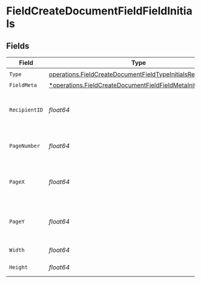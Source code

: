# FieldCreateDocumentFieldFieldInitials


## Fields

| Field                                                                                                                                       | Type                                                                                                                                        | Required                                                                                                                                    | Description                                                                                                                                 |
| ------------------------------------------------------------------------------------------------------------------------------------------- | ------------------------------------------------------------------------------------------------------------------------------------------- | ------------------------------------------------------------------------------------------------------------------------------------------- | ------------------------------------------------------------------------------------------------------------------------------------------- |
| `Type`                                                                                                                                      | [operations.FieldCreateDocumentFieldTypeInitialsRequest1](../../models/operations/fieldcreatedocumentfieldtypeinitialsrequest1.md)          | :heavy_check_mark:                                                                                                                          | N/A                                                                                                                                         |
| `FieldMeta`                                                                                                                                 | [*operations.FieldCreateDocumentFieldFieldMetaInitialsRequest](../../models/operations/fieldcreatedocumentfieldfieldmetainitialsrequest.md) | :heavy_minus_sign:                                                                                                                          | N/A                                                                                                                                         |
| `RecipientID`                                                                                                                               | *float64*                                                                                                                                   | :heavy_check_mark:                                                                                                                          | The ID of the recipient to create the field for.                                                                                            |
| `PageNumber`                                                                                                                                | *float64*                                                                                                                                   | :heavy_check_mark:                                                                                                                          | The page number the field will be on.                                                                                                       |
| `PageX`                                                                                                                                     | *float64*                                                                                                                                   | :heavy_check_mark:                                                                                                                          | The X coordinate of where the field will be placed.                                                                                         |
| `PageY`                                                                                                                                     | *float64*                                                                                                                                   | :heavy_check_mark:                                                                                                                          | The Y coordinate of where the field will be placed.                                                                                         |
| `Width`                                                                                                                                     | *float64*                                                                                                                                   | :heavy_check_mark:                                                                                                                          | The width of the field.                                                                                                                     |
| `Height`                                                                                                                                    | *float64*                                                                                                                                   | :heavy_check_mark:                                                                                                                          | The height of the field.                                                                                                                    |